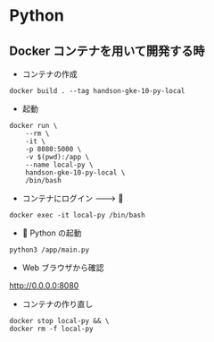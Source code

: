 # Python

## Docker コンテナを用いて開発する時

+ コンテナの作成

```
docker build . --tag handson-gke-10-py-local
```

+ 起動

```
docker run \
    --rm \
    -it \
    -p 8080:5000 \
    -v $(pwd):/app \
    --name local-py \
    handson-gke-10-py-local \
    /bin/bash
```

+ コンテナにログイン ---> :whale:

```
docker exec -it local-py /bin/bash
```

+ :whale: Python の起動

```
python3 /app/main.py
```

+ Web ブラウザから確認

http://0.0.0.0:8080


+ コンテナの作り直し

```
docker stop local-py && \
docker rm -f local-py
```




